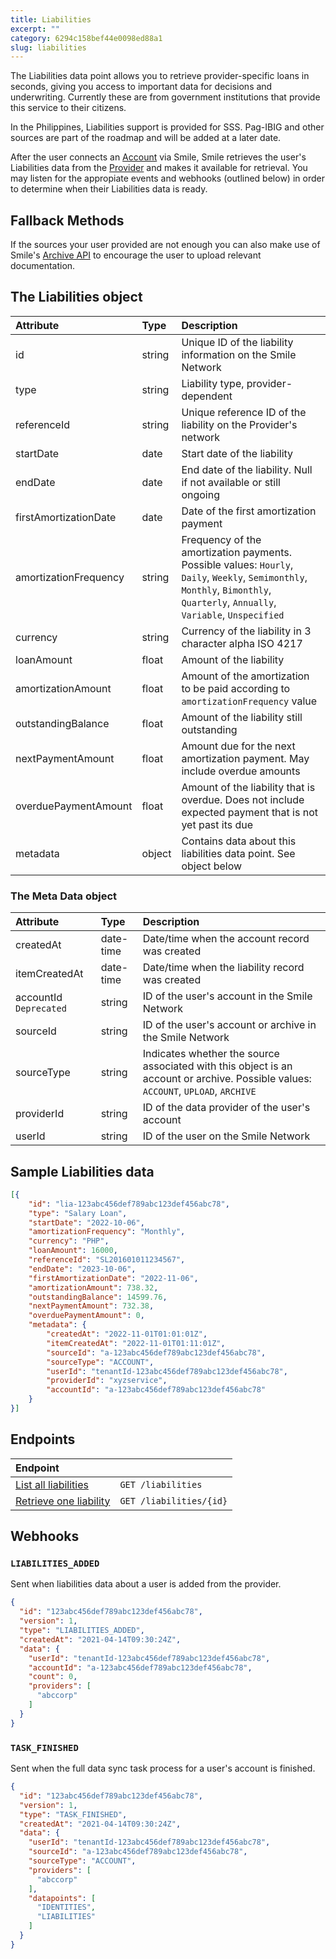 ```yaml
---
title: Liabilities
excerpt: ""
category: 6294c158bef44e0098ed88a1
slug: liabilities
---
```



The Liabilities data point allows you to retrieve provider-specific loans in seconds, giving you access to important data for decisions and underwriting. Currently these are from government institutions that provide this service to their citizens.

In the Philippines, Liabilities support is provided for SSS. Pag-IBIG and other sources are part of the roadmap and will be added at a later date.

After the user connects an [Account](/reference/accounts) via Smile, Smile retrieves the user's Liabilities data from the [Provider](/reference/providers) and makes it available for retrieval. You may listen for the appropiate events and webhooks (outlined below) in order to determine when their Liabilities data is ready.

## Fallback Methods

If the sources your user provided are not enough you can also make use of Smile's [Archive API](/reference/archives) to encourage the user to upload relevant documentation.

## The Liabilities object

| Attribute  | Type   | Description |
| :--------- | :----- | :------- |
| id | string | Unique ID of the liability information on the Smile Network |
| type | string | Liability type, provider-dependent |
| referenceId | string | Unique reference ID of the liability on the Provider's network |
| startDate | date | Start date of the liability |
| endDate | date | End date of the liability. Null if not available or still ongoing |
| firstAmortizationDate | date | Date of the first amortization payment |
| amortizationFrequency | string | Frequency of the amortization payments. Possible values: `Hourly`, `Daily`, `Weekly`, `Semimonthly`, `Monthly`, `Bimonthly`, `Quarterly`, `Annually`, `Variable`, `Unspecified` |
| currency | string | Currency of the liability in 3 character alpha ISO 4217 |
| loanAmount | float | Amount of the liability |
| amortizationAmount | float | Amount of the amortization to be paid according to `amortizationFrequency` value |
| outstandingBalance | float | Amount of the liability still outstanding |
| nextPaymentAmount | float | Amount due for the next amortization payment. May include overdue amounts |
| overduePaymentAmount | float | Amount of the liability that is overdue. Does not include expected payment that is not yet past its due |
| metadata | object | Contains data about this liabilities data point. See object below |


### The Meta Data object

| Attribute  | Type   | Description |
| :--------- | :----- | :------- |
| createdAt | date-time | Date/time when the account record was created |
| itemCreatedAt | date-time | Date/time when the liability record was created |
| accountId `Deprecated` | string | ID of the user's account in the Smile Network |
| sourceId | string | ID of the user's account or archive in the Smile Network |
| sourceType | string | Indicates whether the source associated with this object is an account or archive. Possible values: `ACCOUNT`, `UPLOAD`, `ARCHIVE` |
| providerId | string | ID of the data provider of the user's account |
| userId | string | ID of the user on the Smile Network |


## Sample Liabilities data

```json
[{
    "id": "lia-123abc456def789abc123def456abc78",
    "type": "Salary Loan",
    "startDate": "2022-10-06",
    "amortizationFrequency": "Monthly",
    "currency": "PHP",
    "loanAmount": 16000,
    "referenceId": "SL201601011234567",
    "endDate": "2023-10-06",
    "firstAmortizationDate": "2022-11-06",
    "amortizationAmount": 738.32,
    "outstandingBalance": 14599.76,
    "nextPaymentAmount": 732.38,
    "overduePaymentAmount": 0,
    "metadata": {
        "createdAt": "2022-11-01T01:01:01Z",
        "itemCreatedAt": "2022-11-01T01:11:01Z",
        "sourceId": "a-123abc456def789abc123def456abc78",
        "sourceType": "ACCOUNT",
        "userId": "tenantId-123abc456def789abc123def456abc78",
        "providerId": "xyzservice",
        "accountId": "a-123abc456def789abc123def456abc78"
    }
}]
```

## Endpoints

| Endpoint | |
| :------- | :---- |
| [List all liabilities](/reference/list-liabilities) | `GET /liabilities` |
| [Retrieve one liability](/reference/get-liabilities) | `GET /liabilities/{id}` |

## Webhooks

### `LIABILITIES_ADDED`

Sent when liabilities data about a user is added from the provider.

```json
{
  "id": "123abc456def789abc123def456abc78",
  "version": 1,
  "type": "LIABILITIES_ADDED",
  "createdAt": "2021-04-14T09:30:24Z",
  "data": {
    "userId": "tenantId-123abc456def789abc123def456abc78",
    "accountId": "a-123abc456def789abc123def456abc78",
    "count": 0,
    "providers": [
      "abccorp"
    ]
  }
}
```

### `TASK_FINISHED`

Sent when the full data sync task process for a user's account is finished.

```json
{
  "id": "123abc456def789abc123def456abc78",
  "version": 1,
  "type": "TASK_FINISHED",
  "createdAt": "2021-04-14T09:30:24Z",
  "data": {
    "userId": "tenantId-123abc456def789abc123def456abc78",
    "sourceId": "a-123abc456def789abc123def456abc78",
    "sourceType": "ACCOUNT",
    "providers": [
      "abccorp"
    ],
    "datapoints": [
      "IDENTITIES",
      "LIABILITIES"
    ]
  }
}
```
